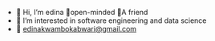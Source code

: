 - 👋 Hi, I’m edina 🤗open-minded 🤩A friend 
- 👀 I’m interested in software engineering and  data science 
- 📧 edinakwambokabwari@gmail.com 

<!---
edinabwari/edinabwari is a ✨ special ✨ repository because its `README.md` (this file) appears on your GitHub profile.
You can click the Preview link to take a look at your changes.
--->
